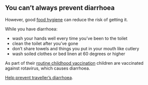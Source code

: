 ## You can’t always prevent diarrhoea

However, good [food hygiene](https://www.food.gov.uk/) can reduce the risk of getting it.

While you have diarrhoea:
- wash your hands well every time you’ve been to the toilet
- clean the toilet after you’ve gone
- don’t share towels and things you put in your mouth like cutlery
- wash soiled clothes or bed linen at 60 degrees or higher

As part of their [routine childhood vaccination](http://www.nhs.uk/Conditions/vaccinations/Pages/rotavirus-vaccine.aspx)
children are vaccinated against rotavirus, which causes diarrhoea.

[Help prevent traveller’s diarrhoea](http://www.fitfortravel.nhs.uk/advice/disease-prevention-advice/travellers-diarrhoea.aspx#prevention).
